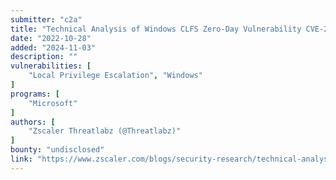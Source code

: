 ```yaml
---
submitter: "c2a"
title: "Technical Analysis of Windows CLFS Zero-Day Vulnerability CVE-2022-37969 - Part 1: Root Cause Analysis"
date: "2022-10-28"
added: "2024-11-03"
description: ""
vulnerabilities: [
    "Local Privilege Escalation", "Windows"
]
programs: [
    "Microsoft"
]
authors: [
    "Zscaler Threatlabz (@Threatlabz)"
]
bounty: "undisclosed"
link: "https://www.zscaler.com/blogs/security-research/technical-analysis-windows-clfs-zero-day-vulnerability-cve-2022-37969-part"
---
```




